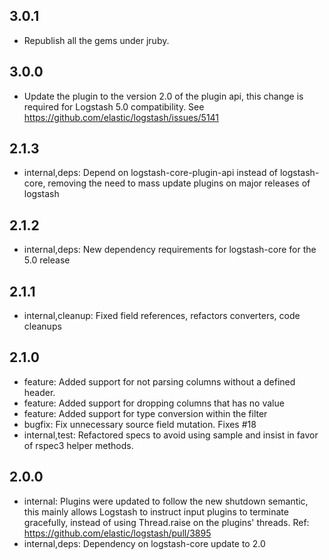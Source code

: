 ## 3.0.1
  - Republish all the gems under jruby.
## 3.0.0
  - Update the plugin to the version 2.0 of the plugin api, this change is required for Logstash 5.0 compatibility. See https://github.com/elastic/logstash/issues/5141
## 2.1.3
 - internal,deps: Depend on logstash-core-plugin-api instead of logstash-core, removing the need to mass update plugins on major releases of logstash

## 2.1.2
 - internal,deps: New dependency requirements for logstash-core for the 5.0 release

## 2.1.1
 - internal,cleanup: Fixed field references, refactors converters, code cleanups

## 2.1.0
 - feature: Added support for not parsing columns without a defined header.
 - feature: Added support for dropping columns that has no value
 - feature: Added support for type conversion within the filter
 - bugfix: Fix unnecessary source field mutation. Fixes #18
 - internal,test: Refactored specs to avoid using sample and insist in favor of rspec3
   helper methods.

## 2.0.0
 - internal: Plugins were updated to follow the new shutdown semantic, this mainly allows Logstash to instruct input plugins to terminate gracefully,
   instead of using Thread.raise on the plugins' threads. Ref: https://github.com/elastic/logstash/pull/3895
 - internal,deps: Dependency on logstash-core update to 2.0

